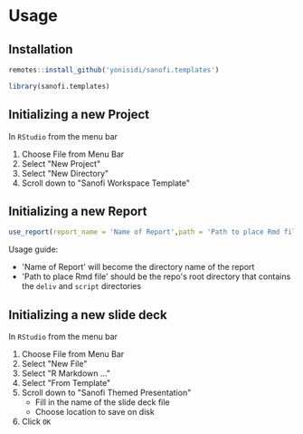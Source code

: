 # Usage

## Installation

```r
remotes::install_github('yonisidi/sanofi.templates')
```

```r
library(sanofi.templates)
```

## Initializing a new Project

In `RStudio` from the menu bar

1. Choose File from Menu Bar
1. Select "New Project"
1. Select "New Directory"
1. Scroll down to "Sanofi Workspace Template"

## Initializing a new Report

```r
use_report(report_name = 'Name of Report',path = 'Path to place Rmd file')
```

Usage guide: 

* 'Name of Report' will become the directory name of the report
* 'Path to place Rmd file' should be the repo's root directory that contains the `deliv` and `script` directories

## Initializing a new slide deck

In `RStudio` from the menu bar

1. Choose File from Menu Bar
1. Select "New File"
1. Select "R Markdown ..."
1. Select "From Template"
1. Scroll down to "Sanofi Themed Presentation"
    - Fill in the name of the slide deck file
    - Choose location to save on disk
1. Click `OK`
